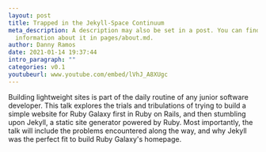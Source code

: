 ```yaml
---
layout: post
title: Trapped in the Jekyll-Space Continuum
meta_description: A description may also be set in a post. You can find more
  information about it in pages/about.md.
author: Danny Ramos
date: 2021-01-14 19:37:44
intro_paragraph: ""
categories: v0.1
youtubeurl: www.youtube.com/embed/lVhJ_A8XUgc
---
```

Building lightweight sites is part of the daily routine of any junior software developer.  This talk explores the trials and tribulations of trying to build a simple website for Ruby Galaxy first in Ruby on Rails,  and then stumbling upon Jekyll, a static site generator powered by Ruby.  Most importantly, the talk will include the problems  encountered along the way, and why Jekyll was the perfect fit to build Ruby Galaxy's homepage.